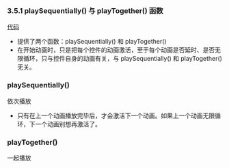 ### 3.5.1 playSequentially() 与 playTogether() 函数
[代码](../../../../../elementary/src/main/java/cn/kk/elementary/anim/property/object/AnimatorSetActivity.kt)
- 提供了两个函数：playSequentially() 和 playTogether()
- 在开始动画时，只是把每个控件的动画激活，至于每个动画是否延时、是否无限循环，只与控件自身的动画有关，与 playSequentially() 和 playTogether() 无关。
### playSequentially()
依次播放
- 只有在上一个动画播放完毕后，才会激活下一个动画。如果上一个动画无限循环，下一个动画别想再激活了。

### playTogether()
一起播放 